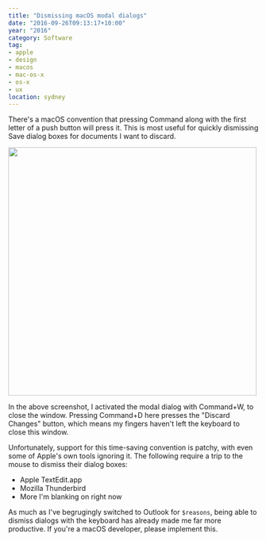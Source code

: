 ```yaml
---
title: "Dismissing macOS modal dialogs"
date: "2016-09-26T09:13:17+10:00"
year: "2016"
category: Software
tag:
- apple
- design
- macos
- mac-os-x
- os-x
- ux
location: sydney
---
```

There's a macOS convention that pressing Command along with the first letter of a push button will press it. This is most useful for quickly dismissing Save dialog boxes for documents I want to discard.

<p><img src="https://rubenerd.com/files/2016/discard-outlook.png" alt="" srcset="https://rubenerd.com/files/2016/discard-outlook.png 1x, https://rubenerd.com/files/2016/discard-outlook@2x.png 2x" style="width:500px; height:px" /></p>

In the above screenshot, I activated the modal dialog with Command+W, to close the window. Pressing Command+D here presses the "Discard Changes" button, which means my fingers haven't left the keyboard to close this window.

Unfortunately, support for this time-saving convention is patchy, with even some of Apple's own tools ignoring it. The following require a trip to the mouse to dismiss their dialog boxes:

* Apple TextEdit.app
* Mozilla Thunderbird
* More I'm blanking on right now

As much as I've begrugingly switched to Outlook for `$reasons`, being able to dismiss dialogs with the keyboard has already made me far more productive. If you're a macOS developer, please implement this.

